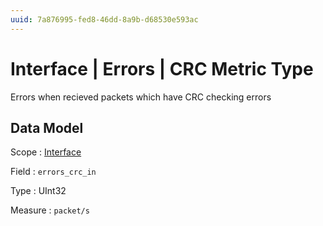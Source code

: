 ```yaml
---
uuid: 7a876995-fed8-46dd-8a9b-d68530e593ac
---
```

# Interface | Errors | CRC Metric Type

Errors when recieved packets which have CRC checking errors 

## Data Model

Scope
: [Interface](../../../scopes/interface.md)

Field
: `errors_crc_in`

Type
: UInt32

Measure
: `packet/s`
